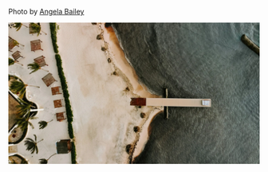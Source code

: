 Photo by [Angela Bailey](https://unsplash.com/@angelabaileyy)



[![4uH95YbrT0c](./4uH95YbrT0c.webp)](https://unsplash.com/photos/aerial-view-of-beach-during-daytime-4uH95YbrT0c)